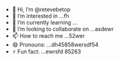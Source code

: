 - 👋 Hi, I’m @retevebetop
- 👀 I’m interested in ...fh
- 🌱 I’m currently learning ...
- 💞️ I’m looking to collaborate on ...asdewr
- 📫 How to reach me ...52wer
- 😄 Pronouns: ...dh45858wersdf54
- ⚡ Fun fact: ...ewrsfd
85263
<!---54546fd21
retevebetop/retevebetop is a ✨ special ✨ repository because its `README.md` (this file) appears on your GitHub profile.
You can click the Preview link to take a look at your changes.
--->
